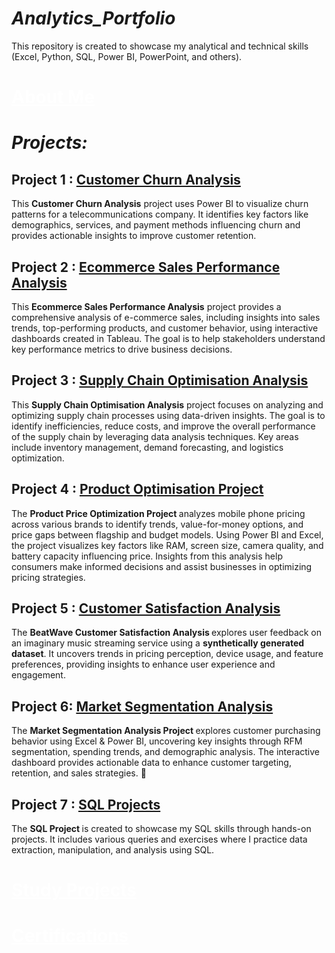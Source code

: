 # <i> Analytics_Portfolio </i>
This repository is created to showcase my analytical and technical skills (Excel, Python, SQL, Power BI, PowerPoint, and others).

# <a href="https://github.com/DataByMonalisa/About_Me" target="_blank" style="color: white; text-decoration: underline;">About Me</a>

# <i> Projects: </i>

## Project 1 : <a href="https://github.com/DataByMonalisa/Business_Analytics_Portfolio/tree/main/Customer_Churn_Analysis" target="_blank" rel="noopener noreferrer">Customer Churn Analysis</a>
This <b>Customer Churn Analysis</b> project uses Power BI to visualize churn patterns for a telecommunications company. It identifies key factors like demographics, services, and payment methods influencing churn and provides actionable insights to improve customer retention.

## Project 2 : <a href="https://github.com/DataByMonalisa/Business_Analytics_Portfolio/tree/main/Ecommerce_Sales_Performance_Analysis" target="_blank">Ecommerce Sales Performance Analysis</a>
This <b>Ecommerce Sales Performance Analysis</b> project provides a comprehensive analysis of e-commerce sales, including insights into sales trends, top-performing products, and customer behavior, using interactive dashboards created in Tableau. The goal is to help stakeholders understand key performance metrics to drive business decisions.

## Project 3 : <a href="https://github.com/DataByMonalisa/Analytics_Portfolio/tree/main/Supply_Chain_Optimisation_Analysis">Supply Chain Optimisation Analysis</a>
This <b>Supply Chain Optimisation Analysis</b> project focuses on analyzing and optimizing supply chain processes using data-driven insights. The goal is to identify inefficiencies, reduce costs, and improve the overall performance of the supply chain by leveraging data analysis techniques. Key areas include inventory management, demand forecasting, and logistics optimization.

## Project 4 : <a href="https://github.com/DataByMonalisa/Analytics_Portfolio/tree/main/Product_Optimisation_Project" target="_blank">Product Optimisation Project</a>
The <b> Product Price Optimization Project </b> analyzes mobile phone pricing across various brands to identify trends, value-for-money options, and price gaps between flagship and budget models. Using Power BI and Excel, the project visualizes key factors like RAM, screen size, camera quality, and battery capacity influencing price. Insights from this analysis help consumers make informed decisions and assist businesses in optimizing pricing strategies.

## Project 5 : <a href="https://github.com/DataByMonalisa/Analytics_Portfolio/tree/main/Customer_Satisfaction_Analysis" target="_blank">Customer Satisfaction Analysis</a>
The <b> BeatWave Customer Satisfaction Analysis </b> explores user feedback on an imaginary music streaming service using a **synthetically generated dataset**. It uncovers trends in pricing perception, device usage, and feature preferences, providing insights to enhance user experience and engagement.

## Project 6: <a href="https://github.com/DataByMonalisa/Analytics_Portfolio/tree/main/Market_Segmentation_Analysis" target="_blank">Market Segmentation Analysis</a>
The <b> Market Segmentation Analysis Project </b> explores customer purchasing behavior using Excel & Power BI, uncovering key insights through RFM segmentation, spending trends, and demographic analysis. The interactive dashboard provides actionable data to enhance customer targeting, retention, and sales strategies. 🚀

## Project 7 : <a href="https://github.com/DataByMonalisa/Analytics_Portfolio/tree/main/Sql_Project" target="_blank">SQL Projects</a>
The <b> SQL Project </b> is created to showcase my SQL skills through hands-on projects. It includes various queries and exercises where I practice data extraction, manipulation, and analysis using SQL.

# <a href="https://github.com/DataByMonalisa/Study_Projects" target="_blank" style="color: white; text-decoration: underline;">Study Projects</a>

# <a href="https://github.com/DataByMonalisa/Certifications" target="_blank" style="color: white; text-decoration: underline;">Certifications</a>
